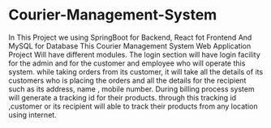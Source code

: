 # Courier-Management-System
In This Project we using SpringBoot for Backend, React fot Frontend And MySQL for Database
This Courier Management System Web Application Project Will have different modules. The login section will have login facility for the admin and for the customer and employee who will operate this system. while taking orders from its customer, it will take all the details of its customers who is placing the orders and all the details for the recipient such as its address, name , mobile number.
During billing process system will generate a tracking id for their products. through this tracking  id ,customer or its recipient will able to track their products from any location using internet.
